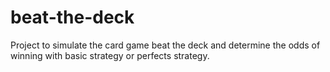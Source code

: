 # beat-the-deck
Project to simulate the card game beat the deck and determine the odds of winning with basic strategy or perfects strategy.
